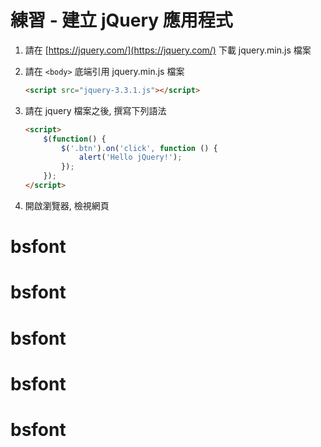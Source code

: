 # 練習 - 建立 jQuery 應用程式

1. 請在 [https://jquery.com/](https://jquery.com/) 下載 jquery.min.js 檔案

1. 請在 `<body>` 底端引用 jquery.min.js 檔案

    ``` html
    <script src="jquery-3.3.1.js"></script>
    ```

1. 請在 jquery 檔案之後, 撰寫下列語法

    ``` html
    <script>
        $(function() {
            $('.btn').on('click', function () {
                alert('Hello jQuery!');
            });
        });
    </script>
    ```

1. 開啟瀏覽器, 檢視網頁
# bsfont
# bsfont
# bsfont
# bsfont
# bsfont
